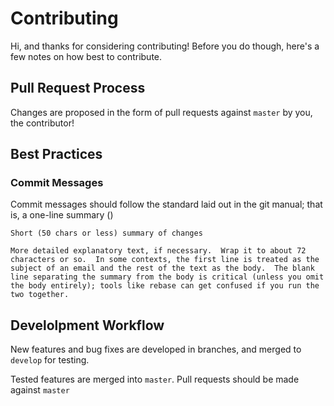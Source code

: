 # Contributing
Hi, and thanks for considering contributing! Before you do though, here's a few
notes on how best to contribute.

## Pull Request Process
Changes are proposed in the form of pull requests against `master` by you, the contributor!

## Best Practices

### Commit Messages
Commit messages should follow the standard laid out in the git manual; that is,
a one-line summary ()

	Short (50 chars or less) summary of changes

	More detailed explanatory text, if necessary.  Wrap it to about 72
	characters or so.  In some contexts, the first line is treated as the
	subject of an email and the rest of the text as the body.  The blank
	line separating the summary from the body is critical (unless you omit
	the body entirely); tools like rebase can get confused if you run the
	two together.



## Develolpment Workflow

New features and bug fixes are developed in branches, and merged to `develop` for testing.

Tested features are merged into `master`. Pull requests should be made against `master`
